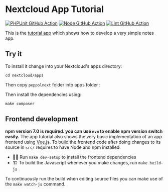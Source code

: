 # Nextcloud App Tutorial

[![PHPUnit GitHub Action](https://github.com/nextcloud/app-tutorial/workflows/PHPUnit/badge.svg)](https://github.com/nextcloud/app-tutorial/actions?query=workflow%3APHPUnit)
[![Node GitHub Action](https://github.com/nextcloud/app-tutorial/workflows/Node/badge.svg)](https://github.com/nextcloud/app-tutorial/actions?query=workflow%3ANode)
[![Lint GitHub Action](https://github.com/nextcloud/app-tutorial/workflows/Lint/badge.svg)](https://github.com/nextcloud/app-tutorial/actions?query=workflow%3ALint)

This is the [tutorial app](https://docs.nextcloud.com/server/latest/developer_manual/app_development/tutorial.html) which shows how to develop a very simple notes app.
 
## Try it 
To install it change into your Nextcloud's apps directory:

    cd nextcloud/apps

Then copy `peppolnext` folder into apps folder :

Then install the dependencies using:

    make composer

## Frontend development
**npm version 7.0 is required. you can use `nvm` to enable npm version switch easily.**
The app tutorial also shows the very basic implementation of an app frontend using [Vue.js](https://vuejs.org/). To build the frontend code after doing changes to its source in `src/` requires to have Node and npm installed.

- 👩‍💻 Run `make dev-setup` to install the frontend dependencies
- 🏗 To build the Javascript whenever you make changes, run `make build-js`

To continuously run the build when editing source files you can make use of the `make watch-js` command.
